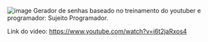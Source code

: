 ![image](https://github.com/danielbelle/password-generator/assets/47600437/ac7ef3ba-e810-4ac0-8bd4-b679d7b72708)
Gerador de senhas baseado no treinamento do youtuber e programador: Sujeito Programador.

Link do video: https://www.youtube.com/watch?v=i6t2jaRxos4
